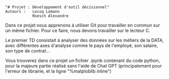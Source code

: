     "# Projet : Développement d'outil décisionnel"
    Auteurs :   Lecoq Lomann
                Roesch Alexandre

Dans ce projet nous apprenons à utiliser Git pour travailler en commun sur un même fichier. Pour ce faire, nous devons travailler sur le lecteur C.

Le premier TD consistait à analyser des données sur les métiers de la DATA, avec différentes axes d'analyse comme le pays de l'employé, son salaire, son type de contrat...

Vous trouverez dans ce projet un fichier .ipynb contenant du code python, pour la majeure partie réalisé sans l'aide de Chat GPT (principalement pour l'erreur de librairie, et la ligne "%matploblib inline")

